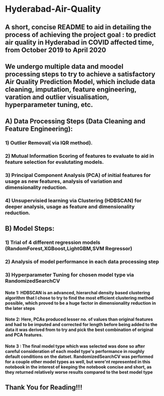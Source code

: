 # Hyderabad-Air-Quality


## A short, concise README to aid in detailing the process of achieving the project goal : to predict air quality in Hyderabad in COVID affected time, from October 2019 to April 2020

## We undergo multiple data and moodel processing steps to try to achieve a satisfactory Air Quality Prediction Model, which include data cleaning, imputation, feature engineering, varation and outlier visualisation, hyperparameter tuning, etc.

## A) Data Processing Steps (Data Cleaning and Feature Engineering):

### 1) Outlier Removal( via IQR method).
### 2) Mutual Information Scoring of features to evaluate to aid in feature selection for evalutating models.
### 3) Principal Component Analysis (PCA) of initial features for usage as new features, analysis of variation and dimensionality reduction.
### 4) Unsupervisied learning via Clustering (HDBSCAN) for deeper analysis, usage as feature and dimensionality reduction.

## B) Model Steps:

### 1) Trial of 4 different regression models (RandomForest,XGBoost,LightGBM,SVM Regressor)
### 2) Analysis of model performance in each data processing step
### 3) Hyperparameter Tuning for chosen model type via RandomizedSearchCV

#### Note 1:  HDBSCAN is an advanced, hierarchal density based clustering algorithm that I chose to try to find the most efficient clustering method possible, which proved to be a huge factor in dimensionality reduction in the later steps
#### Note 2: Here, PCAs produced lesser no. of values than original features and had to be imputed and corrected for length before being added to the data it was derived from to try and pick the best combination of original and PCA features.
#### Note 3 : The final model type which was selected was done so after careful consideration of each model type's performance in roughly default conditions on the datset. RandomizedSearchCV was performed for a couple other model types as well, but were'nt represented in this notebook in the interest of keeping the notebook concise and short, as they returned relatively worse results compared to the best model type

## Thank You for Reading!!! 
